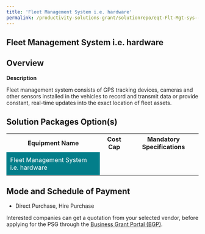 ```yaml
---
title: 'Fleet Management System i.e. hardware'
permalink: /productivity-solutions-grant/solutionrepo/eqt-Flt-Mgt-sys--hrdwr-Lndscp
---
```


## Fleet Management System i.e. hardware

## Overview

**Description**

Fleet management system consists of GPS tracking devices, cameras and other sensors installed in the vehicles to record and transmit data or provide constant, real-time updates into the exact location of fleet assets.

## Solution Packages Option(s)

<table>
<tr>
<th><b>Equipment Name</b></th>
<th><b>Cost Cap</b></th>
<th><b>Mandatory Specifications</b></th>
</tr>
<tr>
<td style='padding: 10px; background-color: #037E8A; color: #FFFFFF;'>Fleet Management System i.e. hardware</td>
<td style='padding: 10px;'></td>
<td style='padding: 10px;'></td>
</tr>
</table>

## Mode and Schedule of Payment

 - Direct Purchase, Hire Purchase

Interested companies can get a quotation from your selected vendor, before applying for the PSG through the <a href='https://www.businessgrants.gov.sg/' target='_blank' rel='noopener'>Business Grant Portal (BGP)</a>.

<script src="/jquery/resize-tables.js"></script>
